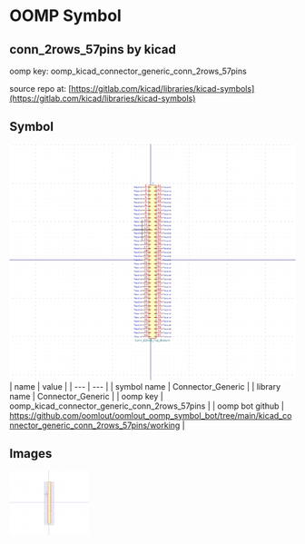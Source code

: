 # OOMP Symbol  
## conn_2rows_57pins  by kicad  
  
oomp key: oomp_kicad_connector_generic_conn_2rows_57pins  
  
source repo at: [https://gitlab.com/kicad/libraries/kicad-symbols](https://gitlab.com/kicad/libraries/kicad-symbols)  
## Symbol  
  
[![working.png](working_600.png)](working.png)  
| name | value | 
| --- | --- | 
| symbol name | Connector_Generic | 
| library name | Connector_Generic | 
| oomp key | oomp_kicad_connector_generic_conn_2rows_57pins | 
| oomp bot github | https://github.com/oomlout/oomlout_oomp_symbol_bot/tree/main/kicad_connector_generic_conn_2rows_57pins/working | 
## Images  
  
[![working.png](working_140.png)](working.png)  
